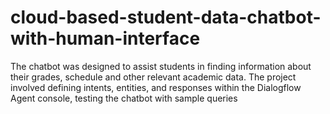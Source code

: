 # cloud-based-student-data-chatbot-with-human-interface
The chatbot was designed to assist students in finding information about their grades, schedule and other relevant academic data. The project involved defining intents, entities, and responses within the Dialogflow Agent console, testing the chatbot with sample queries
